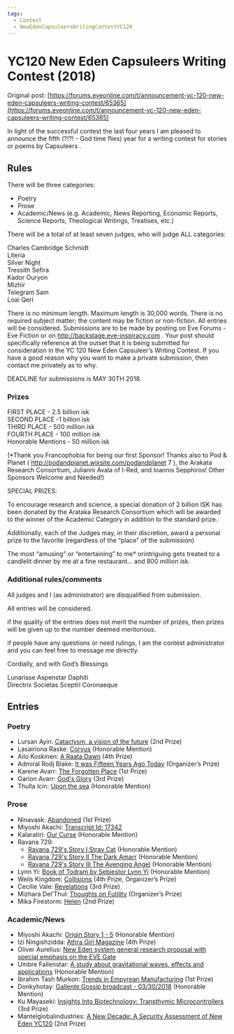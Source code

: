 ```yaml
---
tags:
  - Contest
  - NewEdenCapsuleersWritingContestYC120
---
```


# YC120 New Eden Capsuleers Writing Contest (2018)

Original post: [https://forums.eveonline.com/t/announcement-yc-120-new-eden-capsuleers-writing-contest/65365](https://forums.eveonline.com/t/announcement-yc-120-new-eden-capsuleers-writing-contest/65365)

In light of the successful contest the last four years I am pleased to announce the fifth (?!?! - God time flies) year for a writing contest for stories or poems by Capsuleers .

## Rules

There will be three categories:

- Poetry
- Prose
- Academic/News (e.g. Academic, News Reporting, Economic Reports, Science Reports, Theological Writings, Treatises, etc.)

There will be a total of at least seven judges, who will judge ALL categories:

Charles Cambridge Schmidt<br>
Literia<br>
Silver Night<br>
Tressith Sefira<br>
Kador Ouryon<br>
Mizhir<br>
Telegram Sam<br>
Loai Qerl

There is no minimum length. Maximum length is 30,000 words. There is no required subject matter; the content may be fiction or non-fiction. All entries will be considered. Submissions are to be made by posting on Eve Forums - Eve Fiction or on http://backstage.eve-inspiracy.com . Your post should specifically reference at the outset that it is being submitted for consideration in the YC 120 New Eden Capsuleer’s Writing Contest. If you have a good reason why you want to make a private submission, then contact me privately as to why.

DEADLINE for submissions is MAY 30TH 2018.

### Prizes

FIRST PLACE - 2.5 billion isk<br>
SECOND PLACE -1 billion isk<br>
THIRD PLACE - 500 million isk<br>
FOURTH PLACE - 100 million isk<br>
Honorable Mentions - 50 million isk

(*Thank you Francophobia for being our first Sponsor! Thanks also to Pod & Planet ( http://podandplanet.wixsite.com/podandplanet 7 ), the Arakata Research Consortium, Julianni Avala of I-Red, and Ioannis Sepphiros! Other Sponsors Welcome and Needed!)

SPECIAL PRIZES:

To encourage research and science, a special donation of 2 billion ISK has been donated by the Arataka Research Consortium which will be awarded to the winner of the Academic Category in addition to the standard prize.

Additionally, each of the Judges may, in their discretion, award a personal prize to the favorite (regardless of the “place” of the submission)

The most “amusing” or “entertaining” to me* orintriguing gets treated to a candlelit dinner by me at a fine restaurant… and 800 million isk.

### Additional rules/comments

All judges and I (as administrator) are disqualified from submission.

All entries will be considered.

if the quality of the entries does not merit the number of prizes, then prizes will be given up to the number deemed meritorious.

if people have any questions or need rulings, I am the contest administrator and you can feel free to message me directly.

Cordially, and with God’s Blessings

Lunarisse Aspenstar Daphiti<br>
Directrix Societas Sceptri Coronaeque


## Entries

### Poetry

- Lursan Ayin: [Cataclysm, a vision of the future](../authors/miscauthors/cataclysmavisionofthefuture.md) (2nd Prize)
- Lasairiona Raske: [Corvus](../authors/lasairionaraske/corvus.md) (Honorable Mention)
- Ailo Koskinen: [A Raata Dawn](../authors/miscauthors/araatadawn.md) (4th Prize)
- Admiral Rodj Blake: [It was Fifteen Years Ago Today](../authors/miscauthors/itwasfifteenyearsagotoday.md) (Organizer’s Prize)
- Karene Avarr: [The Forgotten Place](../authors/miscauthors/theforgottenplace.md) (1st Prize)
- Garion Avarr: [God's Glory](../authors/garionavarr/godsglory.md) (3rd Prize)
- Thulla Icin: [Upon the sea](../authors/miscauthors/uponthesea.md) (Honorable Mention)

### Prose

- Ninavask: [Abandoned](../authors/ninavask/abandoned.md) (1st Prize)
- Miyoshi Akachi: [Transcript Id: 17342](../authors/miyoshiakachi/transcriptid17342.md)
- Kalaratiri: [Our Curse](../authors/miscauthors/ourcurse.md) (Honorable Mention)
- Ravana 729:
    - [Ravana 729's Story I Stray Cat](../authors/ravana729/ravana729storyItoIII.md#i-stray-cat) (Honorable Mention)
    - [Ravana 729's Story II The Dark Amarr](../authors/ravana729/ravana729storyItoIII.md#ii-the-dark-amarr) (Honorable Mention)
    - [Ravana 729's Story III The Avenging Angel](../authors/ravana729/ravana729storyItoIII.md#iii-the-avenging-angel) (Honorable Mention)
- Lynn Yi: [Book of Todram by Sebiestor Lynn Yi](../authors/lynnyi/bookoftodrambysebiestorlynnui.md) (Honorable Mention)
- Weils Kingdom: [Collisions](../authors/miscauthors/collisions.md) (4th Prize, Organizer’s Prize)
- Cecilie Vale: [Revelations](../authors/cecilievale/cecilievale_revelations.md) (3rd Prize)
- Mizhara Del’Thul: [Thoughts on Futility](../authors/mizharadelthul/thoughtsonfutility.md) (Organizer’s Prize)
- Mika Firestorm: [Helen](../authors/miscauthors/helen.md) (2nd Prize)

### Academic/News

- Miyoshi Akachi: [Origin Story 1 - 5](../authors/miyoshiakachi/originstory.md) (Honorable Mention)
- Izi Ningishzidda: [Athra Girl Magazine](../authors/miscauthors/athragirlmagazine.md) (4th Prize)
- Oliver Aurelius: [New Eden system general research proposal with special emphasis on the EVE Gate](../authors/miscauthors/newedensystemgeneralresearchproposal.md)
- Umbre Fallenstar: [A study about gravitational waves, effects and applications](../authors/miscauthors/astudyaboutgravitationalwaves.md) (Honorable Mention)
- Ibrahim Tash Murkon: [Trends in Empyrean Manufacturing](../authors/miscauthors/Trends%20in%20Empyrean%20Manufacturing.pdf) (1st Prize)
- Donkyhotay: [Gallente Gossip broadcast - 03/30/2018](../authors/donkyhotay/gallentegossipbroadcast03302018.md) (Honorable Mention)
- Ku Mayaseki: [Insights Into Biotechnology: Transthymic Microcontrollers](../authors/miscauthors/insightintobiotechnologytransthymicmicrocontrollers.md) (3rd Prize)
- Mantelglobalindustries: [A New Decade: A Security Assessment of New Eden YC120](../authors/mantelglobalindustries/anewdecadeasecurityassessmentofnewedenyc120.md) (2nd Prize)
